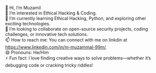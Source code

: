 👋 Hi, I’m Muzamil  
👀 I’m interested in Ethical Hacking & Coding.  
🌱 I’m currently learning Ethical Hacking, Python, and exploring other exciting technologies.  
💞️ I’m looking to collaborate on open-source security projects, coding challenges, or innovative tech solutions.  
📫 How to reach me: You can connect with me on linkdin at https://www.linkedin.com/in/m-muzammal-99m/.  
😄 Pronouns: He/Him  
⚡ Fun fact: I love finding creative ways to solve problems—whether it’s debugging code or cracking tricky riddles!  


<!---
muzi5622/muzi5622 is a ✨ special ✨ repository because its `README.md` (this file) appears on your GitHub profile.
You can click the Preview link to take a look at your changes.
--->
